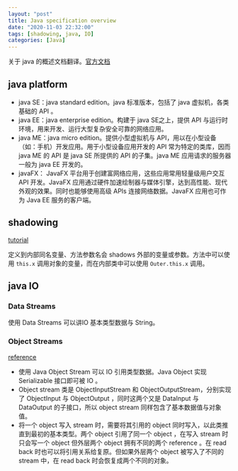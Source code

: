 ```yaml
---
layout: "post"
title: Java specification overview
date: "2020-11-03 22:32:00"
tags: [shadowing, java, IO]
categories: [Java]
---
```

关于 java 的概述文档翻译。[官方文档](https://docs.oracle.com/javaee/6/firstcup/doc/gkhoy.html)

## java platform

- java SE：java standard edition。java 标准版本，包括了 java 虚拟机，各类基础的 API 。<!--more-->
- java EE：java enterprise edition。构建于 java SE之上，提供 API 与运行时环境，用来开发、运行大型复杂安全可靠的网络应用。
- java ME：java micro edition。提供小型虚拟机与 API，用以在小型设备（如：手机）开发应用。用于小型设备应用开发的 API 常为特定的类库，因而java ME 的 API 是 java SE 所提供的 API 的子集。java ME 应用请求的服务器一般为 java EE 开发的。
- javaFX： JavaFX 平台用于创建富网络应用，这些应用常用轻量级用户交互 API 开发。JavaFX 应用通过硬件加速绘制器与媒体引擎，达到高性能、现代外观的效果。同时也能够使用高级 APIs 连接网络数据。JavaFX 应用也可作为 Java EE 服务的客户端。

## shadowing

[tutorial](https://docs.oracle.com/javase/tutorial/java/javaOO/nested.html#shadowing)

定义到内部同名变量、方法参数名会 shadows 外部的变量或参数。方法中可以使用 `this.x` 调用对象的变量，而在内部类中可以使用 `Outer.this.x` 调用。

## java IO

### Data Streams

使用 Data Streams 可以讲IO 基本类型数据与 String。

### Object Streams

[reference](https://docs.oracle.com/javase/tutorial/essential/io/objectstreams.html)

- 使用 Java Object Stream 可以 IO 引用类型数据。Java Object 实现 Serializable 接口即可被 IO 。
- Object stream 类是 ObjectInputStream 和 ObjectOutputStream，分别实现了 ObjectInput 与 ObjectOutput ，同时这两个又是 DataInput 与 DataOutput 的子接口，所以 object stream 同样包含了基本数据值与对象值。
- 将一个 object 写入 stream 时，需要将其引用的 object 同时写入，以此类推直到最初的基本类型。两个 object 引用了同一个 object ，在写入 stream 时只会写一个 object 但外层两个 object 拥有不同的两个 reference 。在 read back 时也可以将引用关系给复原。但如果外层两个 object 被写入了不同的 stream 中，在 read back 时会恢复成两个不同的对象。
